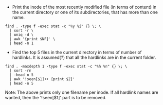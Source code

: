 - Print the inode of the most recently modified file (in terms of content) in the current directory or one of its subdirectories, that has more than one name. 

```console
find . -type f -exec stat -c "%y %i" {} \; \
  | sort -r \
  | uniq -d \
  | awk '{print $NF}' \
  | head -n 1
```

- Find the top 5 files in the current directory in terms of number of hardlinks. It is assumed(?) that all the hardlinks are in the current folder.

```console
find . -maxdepth 1 -type f -exec stat -c "%h %n" {} \; \
  | sort -rn 
  | -head n 5
  | awk '!seen[$1]++ {print $2}'
  | head -n 5
```

Note: The above prints only one filename per inode. If all hardlink names are wanted, then the '!seen[$1]' part is to be removed.
